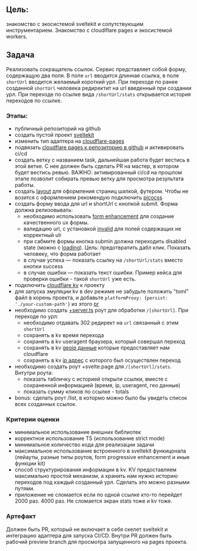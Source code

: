 ## Цель: 
знакомство с экосистемой sveltekit и сопутствующим инструментарием. Знакомство с cloudlflare pages и экосистемой workers.

## Задача
Реализовать сокращатель ссылок. Сервис представляет собой форму, содержащую два поля. В поле `url` вводится длинная ссылка, в поле `shortUrl` вводится желаемый короткий урл.
При переходе по ранее созданной `shortUrl` человека редиректит на url введенный при создании урл. При переходе по ссылке вида `/shortUrl/stats` открывается история переходов по ссылке.

### Этапы:
- публичный репозиторий на github
- создать пустой проект [sveltekit](https://kit.svelte.dev/docs/creating-a-project)
- изменить тип адаптера на [cloudflare-pages](https://kit.svelte.dev/docs/adapter-cloudflare)
- подвязать [cloudflare pages к репозиторию в github](https://developers.cloudflare.com/pages/get-started/git-integration/) и активировать ci/cd
- создать ветку с названием task, дальнейшая работа будет вестись в этой ветке. С нее должен быть сделать PR на мастер, в котором будет вестись ревью. ВАЖНО: активированный ci/cd на прошлом этапе позволит собирать превью ветку для просмотра результата работы.
- создать [layout](https://kit.svelte.dev/docs/routing#layout) для оформления страниц шапкой, футером. Чтобы не возится с оформлением рекомендую подключить [picocss](https://picocss.com/docs)
- создать форму ввода для url и shortUrl с кнопкой submit. Форма должна релизовывать:
	- необходимо использовать [form enhancement](https://kit.svelte.dev/docs/form-actions#progressive-enhancement) для создание качественного ux формы.
	- валидацию url, с установкой [invalid](https://picocss.com/docs/forms/input#validation-states) для полей содержащих не корректный ulr
	- при сабмите формы кнопка submin должна переходить disabled state (можно с [loading](https://picocss.com/docs/loading)). Цель: предотвратить дабл клик. Показать человеку, что форма работает
	- в случае успеха — показать ссылку на `/shortUrl/stats` вместо кнопки success
	- в случае ошибки — показать текст ошибки. Пример кейса для проверки ошибки - такой `shortUrl` уже есть.
- подключить [cloudflare kv](https://developers.cloudflare.com/kv/) к проекту
- для запуска эмуляции kv в dev режиме не забудьте положить "toml" файл в корень проекта, и добавьте `platformProxy: {persist: './your-custom-path'}` из этого [pr](https://github.com/sveltejs/kit/pull/12011/files)
- необходимо создать [+server.ts](https://kit.svelte.dev/docs/routing#server) роут для обработки `/[shortUrl]`. При переходе по урл:
	- необходимо отдавать 302 редирект на `url` связанный с этим `shortUrl`
	- сохранять в kv время перехода
	- сохранять в kv useragent браузера, который совершал переход
	- сохранять в kv [geoip данные](https://developers.cloudflare.com/fundamentals/reference/http-request-headers/#cf-ipcountry) которые предоставляет нам cloudflare
	- сохранять в kv [ip адрес](https://developers.cloudflare.com/fundamentals/reference/http-request-headers/#cf-connecting-ip) с которого был осуществлен переход
- необходимо создать роут +svelte.page для `/[shortUrl]/stats`. Внтутри роута:
	- показать табличку с историей открыти ссылки, вместе с сохраненной информацией (время, ip, useragent, гео данные)
	- показать сумму кликов по ссылке - totals
- bonus: сделать роут /list, в котормо можно было бы увидеть список всех созданных ссылок.

### Критерии оценки
- минимальное использование внешних библиотек
- корректное использование TS (использование strict mode)
- минимальное количество кода для реализации задачи
- максимальное использование встроенного в sveltekit функицонала (лейауты, разные типы роутов, form progressive enhancement и иные функции kit)
- способ структурирования информации в kv. KV предоставляем максимально простой механизм, а хранить нам нужно историю переходов под каждый созданный урл. Сделать это можно разными путями.
- приложение не сломается если по одной ссылке кто-то перейдет 2000 раз. 4000 раз. Не сломается экран stats тоже и kv тоже.

### Артефакт
Должен быть PR, который не включает в себя скелет sveltekit и интеграцию адаптера для запуска CI/CD. Внутри PR должен быть рабочий preview branch для просмотра запущенного на pages проекта.
